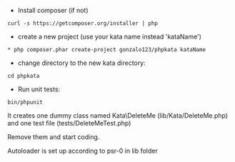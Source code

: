 * Install composer (if not)
```
curl -s https://getcomposer.org/installer | php
```
* create a new project (use your kata name instead 'kataName')

```
* php composer.phar create-project gonzalo123/phpkata kataName
```

* change directory to the new kata directory:
```
cd phpkata
```

* Run unit tests:

```
bin/phpunit
```

It creates one dummy class named Kata\DeleteMe (lib/Kata/DeleteMe.php)
and one test file (tests/DeleteMeTest.php)

Remove them and start coding.

Autoloader is set up according to psr-0 in lib folder

